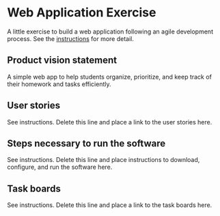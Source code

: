 # Web Application Exercise

A little exercise to build a web application following an agile development process. See the [instructions](instructions.md) for more detail.

## Product vision statement

A simple web app to help students organize, prioritize, and keep track of their homework and tasks efficiently.

## User stories

See instructions. Delete this line and place a link to the user stories here.

## Steps necessary to run the software

See instructions. Delete this line and place instructions to download, configure, and run the software here.

## Task boards

See instructions. Delete this line and place a link to the task boards here.
